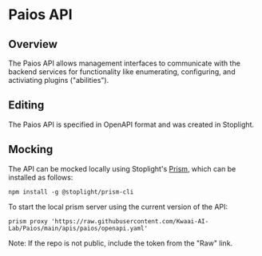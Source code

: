 # Paios API

## Overview

The Paios API allows management interfaces to communicate with the backend services for functionality like enumerating, configuring, and activiating plugins ("abilities").

## Editing

The Paios API is specified in OpenAPI format and was created in Stoplight.

## Mocking

The API can be mocked locally using Stoplight's [Prism](https://github.com/stoplightio/prism), which can be installed as follows:

    npm install -g @stoplight/prism-cli

To start the local prism server using the current version of the API:

    prism proxy 'https://raw.githubusercontent.com/Kwaai-AI-Lab/Paios/main/apis/paios/openapi.yaml'

Note: If the repo is not public, include the token from the "Raw" link.
